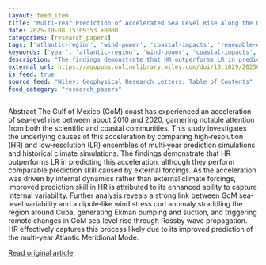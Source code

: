 ```yaml
---
layout: feed_item
title: "Multi‐Year Prediction of Accelerated Sea Level Rise Along the Gulf of Mexico Coast During 2010–2020"
date: 2025-10-08 15:09:53 +0000
categories: [research_papers]
tags: ['atlantic-region', 'wind-power', 'coastal-impacts', 'renewable-energy', 'sea-level-rise', 'hurricanes']
keywords: ['year', 'atlantic-region', 'wind-power', 'coastal-impacts', 'renewable-energy', 'sea-level-rise', 'prediction', 'multi']
description: "The findings demonstrate that HR outperforms LR in predicting this acceleration, although they perform comparable prediction skill caused by external forcings"
external_url: https://agupubs.onlinelibrary.wiley.com/doi/10.1029/2025GL116127?af=R
is_feed: true
source_feed: "Wiley: Geophysical Research Letters: Table of Contents"
feed_category: "research_papers"
---
```


Abstract The Gulf of Mexico (GoM) coast has experienced an acceleration of sea‐level rise between about 2010 and 2020, garnering notable attention from both the scientific and coastal communities. This study investigates the underlying causes of this acceleration by comparing high‐resolution (HR) and low‐resolution (LR) ensembles of multi‐year prediction simulations and historical climate simulations. The findings demonstrate that HR outperforms LR in predicting this acceleration, although they perform comparable prediction skill caused by external forcings. As the acceleration was driven by internal dynamics rather than external climate forcings, improved prediction skill in HR is attributed to its enhanced ability to capture internal variability. Further analysis reveals a strong link between GoM sea‐level variability and a dipole‐like wind stress curl anomaly straddling the region around Cuba, generating Ekman pumping and suction, and triggering remote changes in GoM sea‐level rise through Rossby wave propagation. HR effectively captures this process likely due to its improved prediction of the multi‐year Atlantic Meridional Mode.

[Read original article](https://agupubs.onlinelibrary.wiley.com/doi/10.1029/2025GL116127?af=R)
